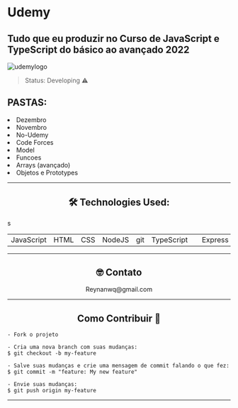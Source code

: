 # Udemy
## Tudo que eu produzir no Curso de JavaScript e TypeScript do básico ao avançado 2022
![udemylogo](https://user-images.githubusercontent.com/90296084/201919200-5917e66f-e248-43b1-9088-8f59a93ded95.jpeg)

> Status: Developing ⚠️

<h2>PASTAS: </h2>
<article>
<li>Dezembro</li>
<li>Novembro</li>
<li>No-Udemy</li>
<li>Code Forces</li>
<li>Model</li>
<li>Funcoes</li>
<li>Arrays (avançado)</li>
<li>Objetos e Prototypes</li>
</article>

---

<h2 align="center">🛠 Technologies Used:</h2>
<table align="center">
  <tr>
    <td>JavaScript</td>s
    <td>HTML</td>
    <td>CSS</td>
    <td>NodeJS</td>
    <td>git</td>
    <td>TypeScript<td>
    <td>Express</td>
  </tr>
</table>

---

<h2 align="center"> 🤓 Contato</h2> 
<p align="center">Reynanwq@gmail.com</p>

---

<h2 align="center">Como Contribuir 💪</h2>

   ```
   - Fork o projeto 

   - Cria uma nova branch com suas mudanças:
   $ git checkout -b my-feature

   - Salve suas mudanças e crie uma mensagem de commit falando o que fez:
   $ git commit -m "feature: My new feature"

   - Envie suas mudanças:
   $ git push origin my-feature
   ```

---

